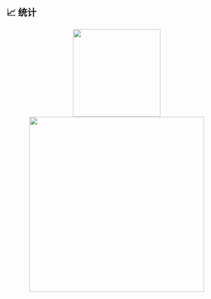 ## 📈 统计
<div align="center" display="Flex">
  <img height="200em" src="https://github-readme-stats.vercel.app/api?username=guosonglu&show_icons=true&theme=dark&include_all_commits=true"/>
</div>
<div align="center" display="Flex">
  <img height="400em" src="https://github-readme-stats.vercel.app/api/top-langs/?username=guosonglu&theme=dark&layout=pie&hide=scss,css&langs_count=10"/>
</div>


